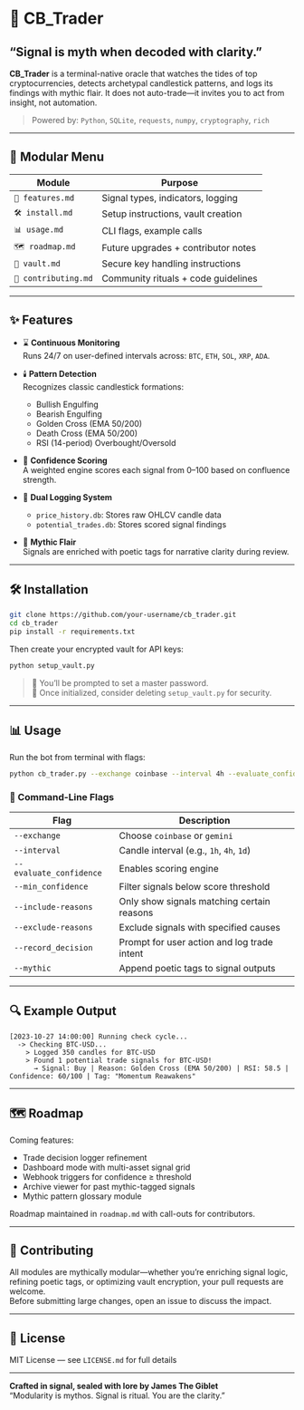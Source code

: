 # 🔱 CB_Trader  

## “Signal is myth when decoded with clarity.”

**CB_Trader** is a terminal-native oracle that watches the tides of top cryptocurrencies, detects archetypal candlestick patterns, and logs its findings with mythic flair. It does not auto-trade—it invites you to act from insight, not automation.

> Powered by: `Python`, `SQLite`, `requests`, `numpy`, `cryptography`, `rich`

---

## 📁 Modular Menu

| Module               | Purpose                                 |
|----------------------|------------------------------------------|
| `📜 features.md`       | Signal types, indicators, logging        |
| `🛠️ install.md`         | Setup instructions, vault creation       |
| `📊 usage.md`           | CLI flags, example calls                 |
| `🗺️ roadmap.md`         | Future upgrades + contributor notes      |
| `🔐 vault.md`           | Secure key handling instructions         |
| `🤝 contributing.md`    | Community rituals + code guidelines      |

---

## ✨ Features

- ⌛ **Continuous Monitoring**  
  Runs 24/7 on user-defined intervals across: `BTC`, `ETH`, `SOL`, `XRP`, `ADA`.

- 🕯️ **Pattern Detection**  
  Recognizes classic candlestick formations:
  - Bullish Engulfing  
  - Bearish Engulfing  
  - Golden Cross (EMA 50/200)  
  - Death Cross (EMA 50/200)  
  - RSI (14-period) Overbought/Oversold  

- 🧮 **Confidence Scoring**  
  A weighted engine scores each signal from 0–100 based on confluence strength.

- 📑 **Dual Logging System**  
  - `price_history.db`: Stores raw OHLCV candle data  
  - `potential_trades.db`: Stores scored signal findings  

- 🎴 **Mythic Flair**  
  Signals are enriched with poetic tags for narrative clarity during review.

---

## 🛠️ Installation

```bash
git clone https://github.com/your-username/cb_trader.git
cd cb_trader
pip install -r requirements.txt
```

Then create your encrypted vault for API keys:

```bash
python setup_vault.py
```

> 🔐 You’ll be prompted to set a master password.  
> 🧹 Once initialized, consider deleting `setup_vault.py` for security.

---

## 📊 Usage

Run the bot from terminal with flags:

```bash
python cb_trader.py --exchange coinbase --interval 4h --evaluate_confidence --min_confidence 70 --mythic
```

### 🔧 Command-Line Flags

| Flag                   | Description                                       |
|------------------------|---------------------------------------------------|
| `--exchange`           | Choose `coinbase` or `gemini`                     |
| `--interval`           | Candle interval (e.g., `1h`, `4h`, `1d`)          |
| `--evaluate_confidence`| Enables scoring engine                            |
| `--min_confidence`     | Filter signals below score threshold              |
| `--include-reasons`    | Only show signals matching certain reasons        |
| `--exclude-reasons`    | Exclude signals with specified causes             |
| `--record_decision`    | Prompt for user action and log trade intent       |
| `--mythic`             | Append poetic tags to signal outputs              |

---

## 🔍 Example Output

```plaintext
[2023-10-27 14:00:00] Running check cycle...
  -> Checking BTC-USD...
    > Logged 350 candles for BTC-USD
    > Found 1 potential trade signals for BTC-USD!
      → Signal: Buy | Reason: Golden Cross (EMA 50/200) | RSI: 58.5 | Confidence: 60/100 | Tag: "Momentum Reawakens"
```

---

## 🗺️ Roadmap

Coming features:

- Trade decision logger refinement  
- Dashboard mode with multi-asset signal grid  
- Webhook triggers for confidence ≥ threshold  
- Archive viewer for past mythic-tagged signals  
- Mythic pattern glossary module

Roadmap maintained in `roadmap.md` with call-outs for contributors.

---

## 🤝 Contributing

All modules are mythically modular—whether you’re enriching signal logic, refining poetic tags, or optimizing vault encryption, your pull requests are welcome.  
Before submitting large changes, open an issue to discuss the impact.

---

## 📜 License

MIT License — see `LICENSE.md` for full details

---

**Crafted in signal, sealed with lore by James The Giblet**  
“Modularity is mythos. Signal is ritual. You are the clarity.”
